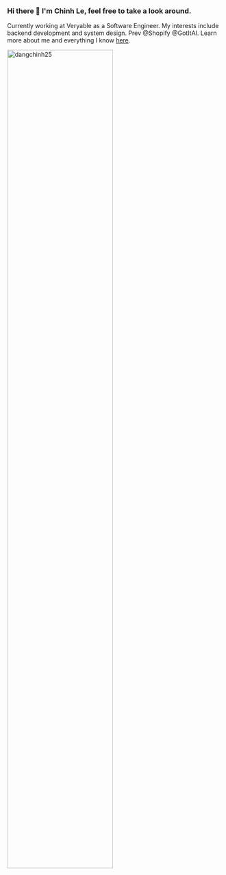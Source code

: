 ### Hi there 👋 I'm Chinh Le, feel free to take a look around.

Currently working at Veryable as a Software Engineer. My interests include backend development and system design. Prev @Shopify @GotItAI.
Learn more about me and everything I know [here](http://chinh.xyz/).

<img width="70%" src="https://github-readme-stats.vercel.app/api?username=dangchinh25&show_icons=true&count_private=true&theme=dracula&include_all_commits=true" alt="dangchinh25" />



